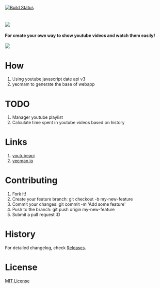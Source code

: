 [![Build Status](https://travis-ci.org/samuelteixeiras/caite.svg?branch=master)](https://travis-ci.org/samuelteixeiras/caite)

![](https://raw.github.com/samuelteixeiras/caite/master/app/images/caite.png)
============================================================
#### For create your own way to show youtube videos and watch them easily!

![](http://i.imgur.com/glw36W6.gif)

# How
1. Using youtube javascript date api v3
2. yeomam to generate the base of webapp


# TODO 
1. Manager youtube playlist 
2. Calculate time spent in youtube videos based on history


# Links
1. [youtubeapi](https://developers.google.com/youtube/)
2. [yeoman.io](http://yeoman.io/)

# Contributing
1. Fork it!
2. Create your feature branch: git checkout -b my-new-feature
3. Commit your changes: git commit -m 'Add some feature'
4. Push to the branch: git push origin my-new-feature
5. Submit a pull request :D




# History
For detailed changelog, check [Releases](https://github.com/samuelteixeiras/caite/releases).

# License
[MIT License](http://opensource.org/licenses/MIT)

